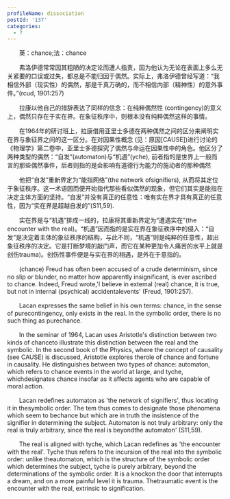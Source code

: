```yaml
---
profileName: dissociation
postId: '137'
categories:
  - 7
---
```

‌‌‌‌　　英：chance;法：chance


‌‌‌‌　　弗洛伊德常常因其粗陋的决定论而遭人指责，因为他认为无论在表面上多么无关紧要的口误或过失，都总是不能归因于偶然。实际上，弗洛伊德曾经写道：“我相信外部（现实性）的偶然，那是千真万确的，而不相信内部（精神性）的意外事件。”(rcud, 1901:257)

‌‌‌‌　　拉康以他自己的措辞表达了同样的信念：在纯粹偶然性 (contingency)的意义上，偶然只存在于实在界。在象征秩序中，则根本没有纯粹偶然这样的事情。

‌‌‌‌　　在1964年的研讨班上，拉康借用亚里士多德在两种偶然之间的区分来阐明实在界与象征界之间的这一区分。在对因果性概念 (见：原因[CAUSE])进行讨论的《物理学》第二卷中，亚里士多德探究了偶然与命运在因果性中的角色。他区分了两种类型的偶然：“自发”(automaton)与“机遇”(yche), 前者指的是世界上一般而言的那些偶然事件，后者则指的是会影响有道德行为能力的施动者的那种偶然

‌‌‌‌　　他把“自发”重新界定为“能指网络”(the network ofsignifiers), 从而将其定位于象征秩序。这一术语因而便开始指代那些看似偶然的现象，但它们其实是能指在决定主体方面的坚持。“自发”并没有真正的任意性：唯有实在界才具有真正的任意性，因为“实在界是超越自发的”(S11,59).

‌‌‌‌　　实在界是与“机遇”排成一线的，拉康将其重新界定为“遭遇实在”(the encounter with the real)。“机遇”因而指的是实在界在象征秩序中的侵入：“自发”是决定着主体的象征秩序的结构，与此不同，“机遇”则是纯粹的任意性，超出象征秩序的决定。它是打断梦境的敲门声，而它在某种更加令人痛苦的水平上就是创伤trauma)。创伤性事件便是与实在界的相遇，是外在于意指的。


‌‌‌‌　　(chance) Freud has often been accused of a crude determinism, since no slip or blunder, no matter how apparently insignificant, is ever ascribed to chance. Indeed, Freud wrote,'I believe in extemal (real) chance, it is true, but not in internal (psychical) accidentalevents' (Freud, 1901:257).

‌‌‌‌　　Lacan expresses the same belief in his own terms: chance, in the sense of purecontingency, only exists in the real. In the symbolic order, there is no such thing as purechance.

‌‌‌‌　　In the seminar of 1964, Lacan uses Aristotle's distinction between two kinds of chanceto illustrate this distinction between the real and the symbolic. In the second book of the Physics, where the concept of causality (see CAUSE) is discussed, Aristotle explores therole of chance and fortune in causality. He distinguishes between two types of chance: automaton, which refers to chance events in the world at large, and tyche, whichdesignates chance insofar as it affects agents who are capable of moral action.

‌‌‌‌　　Lacan redefines automaton as 'the network of signifiers', thus locating it in thesymbolic order. The tem thus comes to designate those phenomena which seem to bechance but which are in truth the insistence of the signifier in determining the subject. Automaton is not truly arbitrary: only the real is truly arbitrary, since the real is beyondthe automaton' (S11,59).

‌‌‌‌　　The real is aligned with tyche, which Lacan redefines as 'the encounter with the real'. Tyche thus refers to the incursion of the real into the symbolic order: unlike theautomaton, which is the structure of the symbolic order which determines the subject, tyche is purely arbitrary, beyond the determinations of the symbolic order. It is a knockon the door that interrupts a dream, and on a more painful level it is trauma. Thetraumatic event is the encounter with the real, extrinsic to signification.

